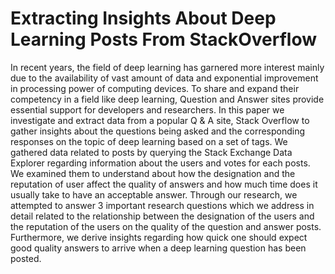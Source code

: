 # Extracting Insights About Deep Learning Posts From StackOverflow

In recent years, the field of deep learning has garnered more interest mainly due to the availability of vast amount of data
and exponential improvement in processing power of computing devices. To share and expand their competency in a field like deep learning, Question and Answer sites provide essential support for developers and researchers. In this paper we investigate and extract data from a popular Q & A site, Stack Overflow to gather insights about the questions being asked and the corresponding responses on the topic of deep learning based on a set of tags. We gathered data related to posts by querying the Stack Exchange Data Explorer regarding information about the users and votes for each posts. We examined them to understand about how
the designation and the reputation of user affect the quality of answers and how much time does it usually take to have an acceptable answer. Through our research, we attempted to answer 3 important research questions which we address in detail related to the relationship between the designation of the users and the reputation of the users on the quality of the question and answer posts. Furthermore, we derive insights regarding how quick one should expect good quality answers to arrive when a deep learning question has been posted.
